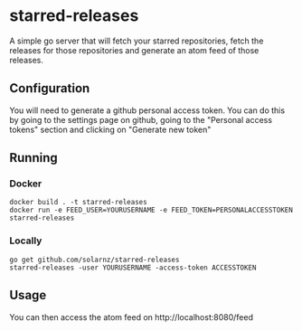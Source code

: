 # starred-releases

A simple go server that will fetch your starred repositories, fetch the
releases for those repositories and generate an atom feed of those releases.

## Configuration

You will need to generate a github personal access token. You can do this by
going to the settings page on github, going to the "Personal access tokens"
section and clicking on "Generate new token"

## Running

### Docker

    docker build . -t starred-releases
    docker run -e FEED_USER=YOURUSERNAME -e FEED_TOKEN=PERSONALACCESSTOKEN starred-releases

### Locally

    go get github.com/solarnz/starred-releases
    starred-releases -user YOURUSERNAME -access-token ACCESSTOKEN

## Usage

You can then access the atom feed on http://localhost:8080/feed
